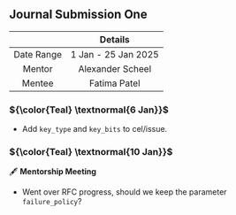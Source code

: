 ## Journal Submission One 

|  | Details |
| :---------: | :-------------: |
| Date Range  | 1 Jan - 25 Jan 2025  |
| Mentor  | Alexander Scheel  |
| Mentee  | Fatima Patel |

###  ${\color{Teal} \textnormal{6 Jan}}$
* Add `key_type` and `key_bits` to cel/issue.

###  ${\color{Teal} \textnormal{10 Jan}}$
🖋️ **Mentorship Meeting**
* Went over RFC progress, should we keep the parameter `failure_policy`?
